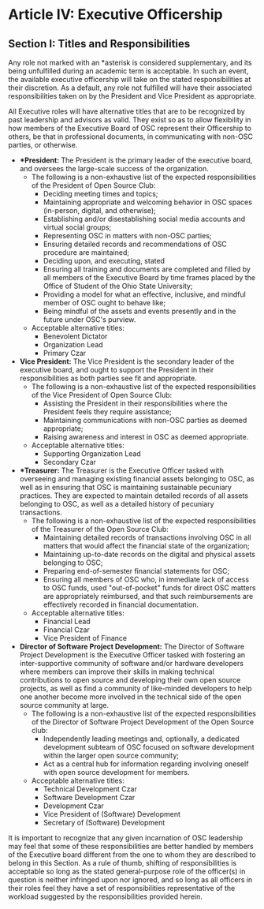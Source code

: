 # Article IV: Executive Officership

## Section I: Titles and Responsibilities

Any role not marked with an \*asterisk is considered supplementary, and its being unfulfilled
during an academic term is acceptable. In such an event, the available executive officership
will take on the stated responsibilities at their discretion. As a default, any role not
fulfilled will have their associated responsibilities taken on by the President and Vice
President as appropriate.

All Executive roles will have alternative titles that are to be recognized by past leadership
and advisors as valid. They exist so as to allow flexibility in how members of the Executive
Board of OSC represent their Officership to others, be that in professional documents, in
communicating with non-OSC parties, or otherwise.

* **\*President:** The President is the primary leader of the executive board, and oversees
the large-scale success of the organization.
    * The following is a non-exhaustive list of the expected responsibilities of the President
    of Open Source Club:
        * Deciding meeting times and topics;
        * Maintaining appropriate and welcoming behavior in OSC spaces (in-person, digital,
        and otherwise);
        * Establishing and/or disestablishing social media accounts and virtual social groups;
        * Representing OSC in matters with non-OSC parties;
        * Ensuring detailed records and recommendations of OSC procedure are maintained;
        * Deciding upon, and executing, stated 
        * Ensuring all training and documents are completed and filled by all members of the
        Executive Board by time frames placed by the Office of Student of the Ohio State
        University;
        * Providing a model for what an effective, inclusive, and mindful member of OSC
        ought to behave like;
        * Being mindful of the assets and events presently and in the future under OSC's
        purview.
    * Acceptable alternative titles:
        * Benevolent Dictator
        * Organization Lead
        * Primary Czar
* **Vice President:** The Vice President is the secondary leader of the executive board,
and ought to support the President in their responsibilities as both parties see fit and
appropriate.
    * The following is a non-exhaustive list of the expected responsibilities of the Vice
    President of Open Source Club:
        * Assisting the President in their responsibilities where the President feels
        they require assistance;
        * Maintaining communications with non-OSC parties as deemed appropriate;
        * Raising awareness and interest in OSC as deemed appropriate.
    * Acceptable alternative titles:
        * Supporting Organization Lead
        * Secondary Czar
* **\*Treasurer:** The Treasurer is the Executive Officer tasked with overseeing and managing
existing financial assets belonging to OSC, as well as in ensuring that OSC is maintaining
sustainable pecuniary practices. They are expected to maintain detailed records of all
assets belonging to OSC, as well as a detailed history of pecuniary transactions.
    * The following is a non-exhaustive list of the expected responsibilities of the Treasurer
    of the Open Source Club:
        * Maintaining detailed records of transactions involving OSC in all matters that
        would affect the financial state of the organization;
        * Maintaining up-to-date records on the digital and physical assets belonging to
        OSC;
        * Preparing end-of-semester financial statements for OSC;
        * Ensuring all members of OSC who, in immediate lack of access to OSC funds,
        used "out-of-pocket" funds for direct OSC matters are appropriately reimbursed,
        and that such reimbursements are effectively recorded in financial documentation.
    * Acceptable alternative titles:
        * Financial Lead
        * Financial Czar
        * Vice President of Finance
* **Director of Software Project Development:** The Director of Software Project Development
is the Executive Officer tasked with fostering an inter-supportive community of software and/or
hardware developers where members can improve their skills in making technical contributions
to open source and developing their own open source projects, as well as find a community
of like-minded developers to help one another become more involved in the technical side of
the open source community at large.
    * The following is a non-exhaustive list of the expected responsibilities of the Director
    of Software Project Development of the Open Source club:
        * Independently leading meetings and, optionally, a dedicated development subteam
        of OSC focused on software development within the larger open source community;
        * Act as a central hub for information regarding involving oneself with open source
        development for members.
    * Acceptable alternative titles:
        * Technical Development Czar
        * Software Development Czar
        * Development Czar
        * Vice President of (Software) Development
        * Secretary of (Software) Development

It is important to recognize that any given incarnation of OSC leadership may feel that
some of these responsibilities are better handled by members of the Executive board different
from the one to whom they are described to belong in this Section. As a rule of thumb,
shifting of responsibilities is acceptable so long as the stated general-purpose role of
the officer(s) in question is neither infringed upon nor ignored, and so long as all
officers in their roles feel they have a set of responsibilities representative of the
workload suggested by the responsibilities provided herein.
